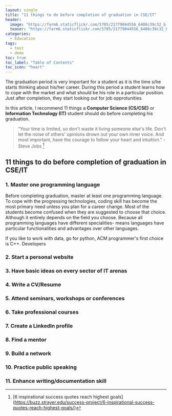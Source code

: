 ```yaml
---
layout: single
title: "11 things to do before completion of graduation in CSE/IT"
header: 
  image: "https://farm6.staticflickr.com/5705/21779044556_6406c39c32_b.jpg"
  teaser: "https://farm6.staticflickr.com/5705/21779044556_6406c39c32_b.jpg"
categories: 
  - Education
tags:
  - test
  - demo
toc: true
toc_label: "Table of Contents"
toc_icon: "heart" 
---
```



The graduation period is very important for a student as it is the time s/he starts thinking about his/her career. During this period a student learns how to cope with the market and what should be his role in a particular position. Just after completion, they start looking out for job opprotunities. 

In this article, I recommend 11 things a **Computer Science (CS/CSE)** or **Information Technology (IT)** student should do before completing his graduation. 

>"Your time is limited, so don't waste it living someone else's life. Don't let the noise of others' opinions drown out your own inner voice. And most important, have the courage to follow your heart and intuition." - Steve Jobs [^1]

## 11 things to do before completion of graduation in CSE/IT
### 1. Master one programming language
Before completing graduation, master at least one programming language. To cope with the progressing technologies, coding skill has become the most primary need unless you plan for a career change. Most of the students become confused when they are suggested to choose that choice. Although it entirely depends on the field you choose. Because all programming languages have different specialities- means languages have particular functionalities and advantages over other languages. 

If you like to work with data, go for python, ACM programmer's first choice is C++. Developers
### 2. Start a personal website
### 3. Have basic ideas on every sector of IT arenas
### 4. Write a CV/Resume
### 5. Attend seminars, workshops or conferences
### 6. Take professional courses
### 7. Create a LinkedIn profile
### 8. Find a mentor
### 9. Build a network
### 10. Practice public speaking
### 11. Enhance writing/documentation skill



[^1]: [6 inspirational success quotes reach highest goals] (https://buzz.strayer.edu/success-project/6-inspirational-success-quotes-reach-highest-goals/)